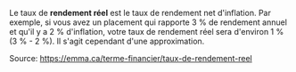 Le taux de **rendement réel** est le taux de rendement net d'inflation. Par exemple, si vous avez un placement qui rapporte 3 % de rendement annuel et qu'il y a 2 % d'inflation, votre taux de rendement réel sera d'environ 1 % (3 % - 2 %). Il s'agit cependant d'une approximation.

Source: https://emma.ca/terme-financier/taux-de-rendement-reel